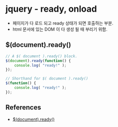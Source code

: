 # jquery - ready, onload
* 페이지가 다 로드 되고 ready 상태가 되면 호출하는 부분.
* html 문서에 있는 DOM 이 다 생성 될 때 부리기 위함.

## $(document).ready()
```javascript
// A $( document ).ready() block.
$(document).ready(function() {
    console.log( "ready!" );
});
```

```javascript
// Shorthand for $( document ).ready()
$(function() {
    console.log( "ready!" );
});
```

## References
* [$(document).ready()](https://learn.jquery.com/using-jquery-core/document-ready/)